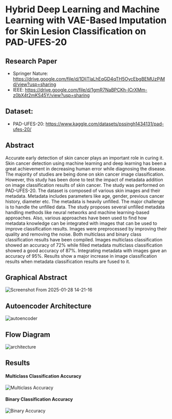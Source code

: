 # Hybrid Deep Learning and Machine Learning with VAE-Based Imputation for Skin Lesion Classification on PAD-UFES-20

## Research Paper
- Springer Nature: https://drive.google.com/file/d/1DljTlaLhEqGD4qTH5OycEbgBEMUzPjMd/view?usp=sharing 
- IEEE: https://drive.google.com/file/d/1gmR7NaBPCKh-ICrXMm-z0bX4t2mKS45Y/view?usp=sharing

## Dataset:
- PAD-UFES-20: https://www.kaggle.com/datasets/pssingh1434131/pad-ufes-20/

## Abstract
Accurate early detection of skin cancer plays an important role in curing it. Skin cancer detection using machine learning and deep learning has been a great achievement in decreasing human error while diagnosing the disease. The majority of studies are being done on skin cancer image classification. However, this study has been done to test the impact of metadata addition on image classification results of skin cancer. The study was performed on PAD-UFES-20. The dataset is composed of various skin images and their metadata. Metadata includes parameters like age, gender, previous cancer history, diameter etc. The metadata is heavily unfilled. The major challenge is to handle the unfilled data. The study proposes several unfilled metadata handling methods like neural networks and machine learning-based approaches. Also, various approaches have been used to find how metadata knowledge can be integrated with images that can be used to improve classification results. Images were preprocessed by improving their quality and removing the noise. Both multiclass and binary class classification results have been compiled. Images multiclass classification showed an accuracy of 72% while filled metadata multiclass classification showed a good accuracy of 87%. Integrating metadata with images gave an accuracy of 95%. Results show a major increase in image classification results when metadata classification results are fused to it. 

## Graphical Abstract
![Screenshot From 2025-01-28 14-21-16](https://github.com/user-attachments/assets/986cf118-fe61-4581-9903-b80cc08d9fa3)

## Autoencoder Architecture
![autoencoder](https://github.com/user-attachments/assets/1296341e-04ca-49f6-94d6-e984e08df400)

## Flow Diagram
![architecture](https://github.com/user-attachments/assets/bc57cebd-8792-4ffc-bfe1-be310e78c376)

## Results

#### Multiclass Classification Accuracy
![Multiclass Accuracy](https://github.com/user-attachments/assets/343903ec-50f5-4dc8-a644-01ef13458d8e)

#### Binary Classification Accuracy
![Binary Accuracy](https://github.com/user-attachments/assets/00b0e974-d4bb-427e-b97e-2cb5dd2cd34e)
